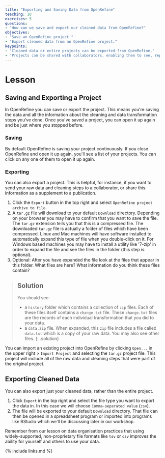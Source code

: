 ```yaml
---
title: "Exporting and Saving Data from OpenRefine"
teaching: 10
exercises: 5
questions:
- "How can we save and export our cleaned data from OpenRefine?"
objectives:
- "Save an OpenRefine project."
- "Export cleaned data from an OpenRefine project."
keypoints:
- "Cleaned data or entire projects can be exported from OpenRefine."
- "Projects can be shared with collaborators, enabling them to see, reproduce and check all data cleaning steps you performed."
---
```


# Lesson

## Saving and Exporting a Project

In OpenRefine you can save or export the project. This means you're saving the data and all the
information about the cleaning and data transformation steps you've done. Once you've saved a project, you can
open it up again and be just where you stopped before.

### Saving

By default OpenRefine is saving your project continuously. If you close OpenRefine and open it up again,
you'll see a list of your projects. You can click on any one of them to open it up again.

### Exporting

You can also export a project. This is helpful, for instance, if you want to send your raw data and cleaning steps to a collaborator,
or share this information as a supplement to a publication.

1. Click the `Export` button in the top right and select `OpenRefine project archive to file`.
2. A `tar.gz` file will download to your default `Download` directory. Depending on your browser you may have to confirm that you want to save the file. The `tar.gz` extension tells you that this is a compressed file.
The downloaded `tar.gz` file is actually a folder of files which have been compressed. Linux and Mac machines will have software installed to automatically expand this type of file when you double-click on it. For Windows based machines you may have to install a utility like '7-zip' in order to expand the file and see the files in the folder (this step is optional).
3. Optional: After you have expanded the file look at the files that appear in this folder. What files are here? What information do you think these files contain?

> ## Solution
> You should see:
> - a  `history` folder which contains a collection of  `zip` files. Each of these files itself contains a `change.txt` file.
> These `change.txt` files are the records of each individual transformation that you did to your data.
> - a `data.zip` file. When expanded, this `zip` file includes a file called `data.txt` which is a copy of your raw data.
> You may also see other files.
{: .solution}

You can import an existing project into OpenRefine by clicking `Open...` in the upper right > `Import Project` and selecting the `tar.gz`
project file. This project will include all of the raw data and cleaning steps that were part of the original project.

## Exporting Cleaned Data

You can also export just your cleaned data, rather than the entire project.

1. Click `Export` in the top right and select the file type you want to export the data in. In this case we will choose `Comma-separated value` (`csv`).
2. The file will be exported to your default `Download` directory. That file can then be opened in a spreadsheet program or imported
into programs like RStudio which we'll be discussing later in our workshop.

Remember from our lesson on data organisation practices that using widely-supported, non-proprietary file formats like `tsv` or `csv` improves the ability for yourself and others to use your data.

{% include links.md %}
